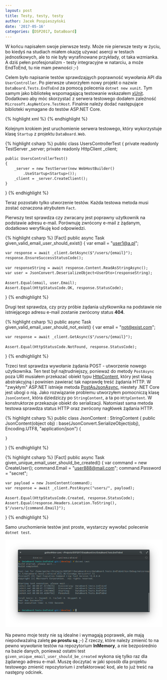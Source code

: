 ```yaml
---
layout: post
title: Testy, testy, testy
author: Jacek Pospieszyński
date: '2017-05-16'
categories: [DSP2017, DataBoard]
---
```

W końcu napisałem swoje pierwsze testy. Może nie pierwsze testy w życiu, bo kiedyś na studiach miałem okazję używać asercji w testach jednostkowych, ale to nie były wyrafinowane przykłady, ot taka wzmianka. A dziś pełen profesjonalizm - testy integracyjne w natarciu, a może EndToEnd, tu nie mam pewności ;-)

<!--more-->

Celem było napisanie testów sprawdzająych poprawność wywołania API dla ``UserController``. Po pierwsze utworzyłem nowy projekt o nazwie ``DataBoard.Tests.EndToEnd`` za pomocą polecenia ``dotnet new xunit``. Tym samym jako bibliotekę wspomagającą testowanie wskazałem [xUnit](https://xunit.github.io/). Dodatkowo aby móc skorzystać z serwera testowego dodałem zależność ``Microsoft.AspNetCore.TestHost``. Finalnie należy dodać następujące biblioteki wymagane do testów ASP.NET Core.

{% highlight xml %}
<PackageReference Include="xunit" Version="2.2.0"/>
<PackageReference Include="xunit.runner.visualstudio" Version="2.2.0"/>
<PackageReference Include="Microsoft.AspNetCore.TestHost" Version="1.1.2"/>
{% endhighlight %}    

Kolejnym krokiem jest uruchomienie serwera testowego, który wykorzystuje klasę ``Startup`` z projektu ``DataBoard.Web``.

{% highlight csharp %}
public class UsersControllerTest
{
    private readonly TestServer _server;
    private readonly HttpClient _client;

    public UsersControllerTest()
    {
        _server = new TestServer(new WebHostBuilder()
            .UseStartup<Startup>());
        _client = _server.CreateClient();
    }
}
{% endhighlight %}    

Teraz pozostało tylko utworzenie testów. Każda testowa metoda musi zostać oznaczona atrybutem ``Fact``.

Pierwszy test sprawdza czy zwracany jest poprawny użytkownik na podstawie adresu e-mail. Porównuję zwrócony e-mail z żądanym, dodatkowo weryfikuję kod odpowiedzi.

{% highlight csharp %}
[Fact]
public async Task given_valid_email_user_should_exist()
{
    var email = "user1@a.pl";

    var response = await _client.GetAsync($"/users/{email}");
    response.EnsureSuccessStatusCode();

    var responseString = await response.Content.ReadAsStringAsync();
    var user = JsonConvert.DeserializeObject<UserDto>(responseString);

    Assert.Equal(email, user.Email);
    Assert.Equal(HttpStatusCode.OK, response.StatusCode);
}
{% endhighlight %}   


Drugi test sprawdza, czy przy próbie żądania użytkownika na podstawie nie istniejącego adresu e-mail zostanie zwrócony status **404**.

{% highlight csharp %}
public async Task given_valid_email_user_should_not_exist()
{
    var email = "not@exist.com";

    var response = await _client.GetAsync($"/users/{email}");

    Assert.Equal(HttpStatusCode.NotFound, response.StatusCode);
}
{% endhighlight %}   


Trzeci test sprawdza wywołanie żądania POST - utworzenie nowego użytkownika. Ten test był najtrudniejszy, ponieważ do metody ``PostAsync`` poza URI musiałem przekazać obiekt typu [HttpContent](https://msdn.microsoft.com/en-us/library/system.net.http.httpcontent(v=vs.118).aspx), który jest klasą abstrakcyjną i powinien zawierać tak naprawdę treść żądania HTTP. W "zwykłym" ASP.NET istnieje metoda [PostAsJsonAsync](https://msdn.microsoft.com/en-us/library/hh944521(v=vs.118).aspx), niestety .NET Core jest ubogi o nią. Jako rozwiązanie problemu utworzyłem pomocniczą klasę ``JsonContent``, która dziedziczy po ``StringContent``, a ta po ``HttpContent``. W konstruktorze przekazuje obiekt do serializacji. Natomiast sama metoda testowa sprawdza status HTTP oraz zwrócony nagłówek żądania HTTP.

{% highlight csharp %}
public class JsonContent : StringContent
{
    public JsonContent(object obj) : base(JsonConvert.SerializeObject(obj), Encoding.UTF8, "application/json")
    {

    }
}
{% endhighlight %}   

{% highlight csharp %}
[Fact]
public async Task given_unique_email_user_should_be_created()
{
    var command = new CreateUser();
    command.Email = "user888@mail.com";
    command.Password = "secret";

    var payload = new JsonContent(command);
    var response = await _client.PostAsync("users/", payload);

    Assert.Equal(HttpStatusCode.Created, response.StatusCode);
    Assert.Equal(response.Headers.Location.ToString(), $"/users/{command.Email}");
}
{% endhighlight %}   

Samo uruchomienie testów jest proste, wystarczy wywołać polecenie ``dotnet test``.

![dotnet test](/assets/2017-05-16-pierwsze-testy/dotnet-test.png "dotnet test")


Na pewno moje testy nie są idealne i wymagają poprawek, ale mają niepodważalną zaletę **po prostu są** ;-) Z rzeczy, które należy zmienić to na pewno wywołanie testów na repozytorium **InMemory**, a nie bezpośrednio na bazie danych, ponieważ ostatni test ``given_unique_email_user_should_be_created`` wykona się tylko raz dla żądanego adresu e-mail. Muszę doczytać w jaki sposób dla projektu testowego zmienić repozytorium i zrefaktorować kod, ale to już treść na następny odcinek.